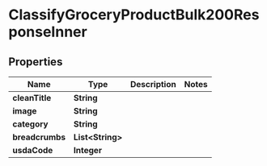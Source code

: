 

# ClassifyGroceryProductBulk200ResponseInner


## Properties

| Name | Type | Description | Notes |
|------------ | ------------- | ------------- | -------------|
|**cleanTitle** | **String** |  |  |
|**image** | **String** |  |  |
|**category** | **String** |  |  |
|**breadcrumbs** | **List&lt;String&gt;** |  |  |
|**usdaCode** | **Integer** |  |  |



